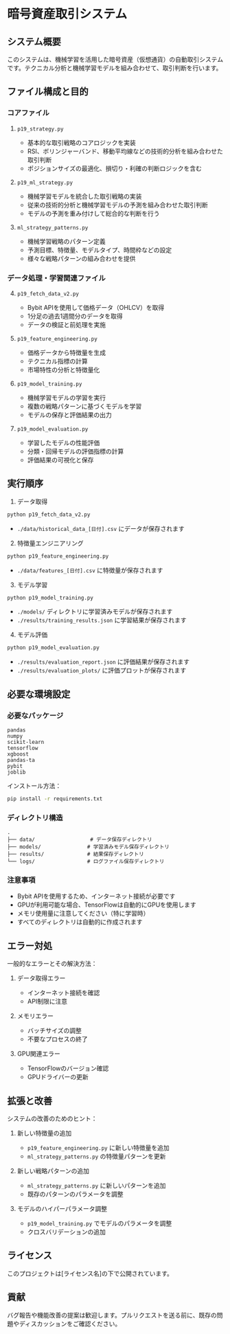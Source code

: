 # 暗号資産取引システム

## システム概要
このシステムは、機械学習を活用した暗号資産（仮想通貨）の自動取引システムです。テクニカル分析と機械学習モデルを組み合わせて、取引判断を行います。

## ファイル構成と目的

### コアファイル
1. `p19_strategy.py`
   - 基本的な取引戦略のコアロジックを実装
   - RSI、ボリンジャーバンド、移動平均線などの技術的分析を組み合わせた取引判断
   - ポジションサイズの最適化、損切り・利確の判断ロジックを含む

2. `p19_ml_strategy.py`
   - 機械学習モデルを統合した取引戦略の実装
   - 従来の技術的分析と機械学習モデルの予測を組み合わせた取引判断
   - モデルの予測を重み付けして総合的な判断を行う

3. `ml_strategy_patterns.py`
   - 機械学習戦略のパターン定義
   - 予測目標、特徴量、モデルタイプ、時間枠などの設定
   - 様々な戦略パターンの組み合わせを提供

### データ処理・学習関連ファイル
4. `p19_fetch_data_v2.py`
   - Bybit APIを使用して価格データ（OHLCV）を取得
   - 1分足の過去1週間分のデータを取得
   - データの検証と前処理を実施

5. `p19_feature_engineering.py`
   - 価格データから特徴量を生成
   - テクニカル指標の計算
   - 市場特性の分析と特徴量化

6. `p19_model_training.py`
   - 機械学習モデルの学習を実行
   - 複数の戦略パターンに基づくモデルを学習
   - モデルの保存と評価結果の出力

7. `p19_model_evaluation.py`
   - 学習したモデルの性能評価
   - 分類・回帰モデルの評価指標の計算
   - 評価結果の可視化と保存

## 実行順序

1. データ取得
```bash
python p19_fetch_data_v2.py
```
- `./data/historical_data_[日付].csv` にデータが保存されます

2. 特徴量エンジニアリング
```bash
python p19_feature_engineering.py
```
- `./data/features_[日付].csv` に特徴量が保存されます

3. モデル学習
```bash
python p19_model_training.py
```
- `./models/` ディレクトリに学習済みモデルが保存されます
- `./results/training_results.json` に学習結果が保存されます

4. モデル評価
```bash
python p19_model_evaluation.py
```
- `./results/evaluation_report.json` に評価結果が保存されます
- `./results/evaluation_plots/` に評価プロットが保存されます

## 必要な環境設定

### 必要なパッケージ
```
pandas
numpy
scikit-learn
tensorflow
xgboost
pandas-ta
pybit
joblib
```

インストール方法：
```bash
pip install -r requirements.txt
```

### ディレクトリ構造
```
.
├── data/                  # データ保存ディレクトリ
├── models/               # 学習済みモデル保存ディレクトリ
├── results/              # 結果保存ディレクトリ
└── logs/                 # ログファイル保存ディレクトリ
```

### 注意事項
- Bybit APIを使用するため、インターネット接続が必要です
- GPUが利用可能な場合、TensorFlowは自動的にGPUを使用します
- メモリ使用量に注意してください（特に学習時）
- すべてのディレクトリは自動的に作成されます

## エラー対処
一般的なエラーとその解決方法：

1. データ取得エラー
   - インターネット接続を確認
   - API制限に注意

2. メモリエラー
   - バッチサイズの調整
   - 不要なプロセスの終了

3. GPU関連エラー
   - TensorFlowのバージョン確認
   - GPUドライバーの更新

## 拡張と改善
システムの改善のためのヒント：

1. 新しい特徴量の追加
   - `p19_feature_engineering.py` に新しい特徴量を追加
   - `ml_strategy_patterns.py` の特徴量パターンを更新

2. 新しい戦略パターンの追加
   - `ml_strategy_patterns.py` に新しいパターンを追加
   - 既存のパターンのパラメータを調整

3. モデルのハイパーパラメータ調整
   - `p19_model_training.py` でモデルのパラメータを調整
   - クロスバリデーションの追加

## ライセンス
このプロジェクトは[ライセンス名]の下で公開されています。

## 貢献
バグ報告や機能改善の提案は歓迎します。プルリクエストを送る前に、既存の問題やディスカッションをご確認ください。 